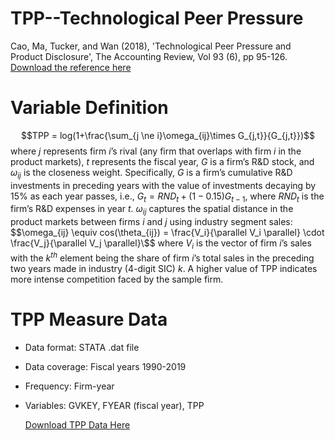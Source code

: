 # TPP--Technological Peer Pressure
Cao, Ma, Tucker, and Wan (2018), 'Technological Peer Pressure and Product Disclosure', The Accounting Review, Vol 93 (6), pp 95-126.
<a href='https://doi.org/10.2308/accr-52056'>Download the reference here</a>
# Variable Definition
$$TPP = log(1+\frac{\sum_{j \ne i}\omega_{ij}\times G_{j,t}}{G_{j,t}})$$ where $j$ represents firm $i$’s rival (any firm that overlaps 
with firm $i$ in the product markets), $t$ represents the fiscal year, $G$ is a firm’s R\&D
stock, and $\omega_{ij}$ is the closeness weight. Specifically, $G$ is a firm’s cumulative R\&D
investments in preceding years with the value of investments decaying by 15\% as each
year passes, i.e., $G_t = RND_t + (1-0.15)G_{t-1}$, where $RND_t$ is the firm’s R\&D expenses
in year $t$. $\omega_{ij}$ captures the spatial distance in the product markets between firms $i$ and
$j$ using industry segment sales: $$\omega_{ij} \equiv cos(\theta_{ij}) = \frac{V_i}{\parallel V_i \parallel} \cdot \frac{V_j}{\parallel V_j \parallel}\$$
where $V_{i}$ is the vector of firm $i$’s sales with the $k^{th}$
element being the share of firm  $i$’s total sales in the preceding two years made in
industry (4-digit SIC) $k$. A higher value of TPP indicates more intense competition
faced by the sample firm. 
# TPP Measure Data
- Data format: STATA .dat file
- Data coverage: Fiscal years 1990-2019
- Frequency: Firm-year
- Variables: GVKEY, FYEAR (fiscal year), TPP

  <a href='./tpp.dat'>Download TPP Data Here</a>
